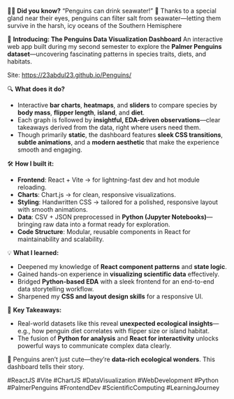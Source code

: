 
🐧💥 **Did you know?** “Penguins can drink seawater!”
🌊 Thanks to a special gland near their eyes, penguins can filter salt from seawater—letting them survive in the harsh, icy oceans of the Southern Hemisphere

🚀 **Introducing: The Penguins Data Visualization Dashboard**
An interactive web app built during my second semester to explore the **Palmer Penguins dataset**—uncovering fascinating patterns in species traits, diets, and habitats.

Site: https://23abdul23.github.io/Penguins/

🔍 **What does it do?**

* Interactive **bar charts**, **heatmaps**, and **sliders** to compare species by **body mass**, **flipper length**, **island**, and **diet**.
* Each graph is followed by **insightful, EDA-driven observations**—clear takeaways derived from the data, right where users need them.
* Though primarily **static**, the dashboard features **sleek CSS transitions**, **subtle animations**, and a **modern aesthetic** that make the experience smooth and engaging.

🛠️ **How I built it:**

* **Frontend**: React + Vite → for lightning-fast dev and hot module reloading.
* **Charts**: Chart.js → for clean, responsive visualizations.
* **Styling**: Handwritten CSS → tailored for a polished, responsive layout with smooth animations.
* **Data**: CSV + JSON preprocessed in **Python (Jupyter Notebooks)**—bringing raw data into a format ready for exploration.
* **Code Structure**: Modular, reusable components in React for maintainability and scalability.

💡 **What I learned:**

* Deepened my knowledge of **React component patterns** and **state logic**.
* Gained hands-on experience in **visualizing scientific data** effectively.
* Bridged **Python-based EDA** with a sleek frontend for an end-to-end data storytelling workflow.
* Sharpened my **CSS and layout design skills** for a responsive UI.

🌱 **Key Takeaways:**

* Real-world datasets like this reveal **unexpected ecological insights**—e.g., how penguin diet correlates with flipper size or island habitat.
* The fusion of **Python for analysis** and **React for interactivity** unlocks powerful ways to communicate complex data clearly.

🐧 Penguins aren’t just cute—they’re **data-rich ecological wonders**. This dashboard tells their story.

\#ReactJS #Vite #ChartJS #DataVisualization #WebDevelopment #Python #PalmerPenguins #FrontendDev #ScientificComputing #LearningJourney

